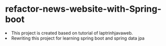 # refactor-news-website-with-Spring-boot
<li>This project is created based on tutorial of laptrinhjavaweb.
<li>Rewriting this project for learning spring boot and spring data jpa
